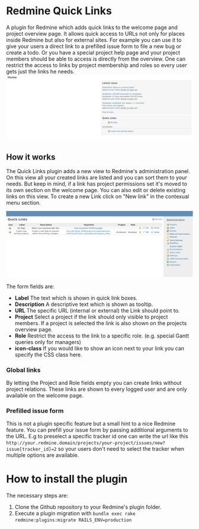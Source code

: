 # Redmine Quick Links
A plugin for Redmine which adds quick links to the welcome page and project overview page.
It allows quick access to URLs not only for places inside Redmine but also for external sites.
For example you can use it to give your users a direct link to a prefilled issue form to file a new bug or create a todo.
Or you have a special project help page and your project members should be able to access is directly from the overview. One can restrict the access to links by project membership and roles so every user gets just the links he needs. 
![Welcome page view](screenshots/welcome-page.png)

## How it works
The Quick Links plugin adds a new view to Redmine's administration panel. On this view all your created links are listed and you can sort them to your needs. But keep in mind, if a link has project permissions set it's moved to its own section on the welcome page. You can also edit or delete existing links on this view. To create a new Link click on "New link" in the contexual menu section.

![Admin panel view](screenshots/admin-panel.png)

The form fields are:

- **Label** The text which is shown in quick link boxes.
- **Description** A descriptive text which is shown as tooltip.
- **URL** The specific URL (internal or external) the Link should point to.
- **Project** Select a project if the link should only visible to project members. If a project is selected the link is also shown on the projects overview page.
- **Role** Restrict the access to the link to a specific role. (e.g. special Gantt queries only for managers)
- **icon-class** If you would like to show an icon next to your link you can specify the CSS class here.

### Global links
By letting the Project and Role fields empty you can create links without project relations. These links are shown to every logged user and are only available on the welcome page.

### Prefilled issue form
This is not a plugin specific feature but a small hint to a nice Redmine feature. You can prefill your issue form by passing additional arguments to the URL. E.g to preselect a specific tracker id one can write the url like this `http://your.redmine.domain/projects/your-project/issues/new?issue[tracker_id]=2` so your users don't need to select the tracker when multiple options are available.

# How to install the plugin
The necessary steps are:
1. Clone the Github repository to your Redmine's plugin folder.
1. Execute a plugin migration with `bundle exec rake redmine:plugins:migrate RAILS_ENV=production`

 
